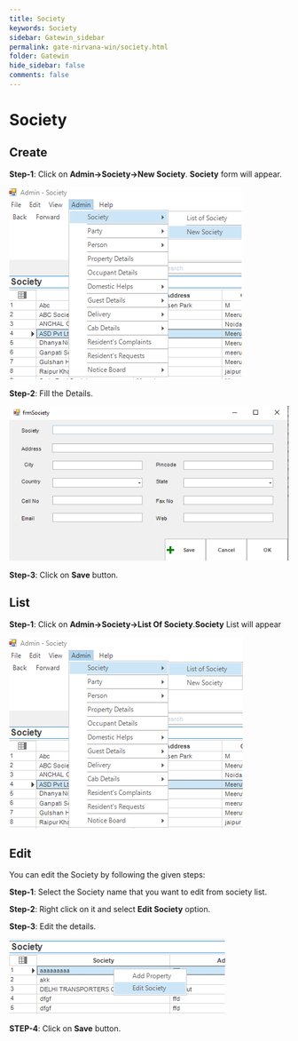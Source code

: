 ```yaml
---
title: Society
keywords: Society
sidebar: Gatewin_sidebar
permalink: gate-nirvana-win/society.html
folder: Gatewin
hide_sidebar: false
comments: false
---
```


# Society

## Create

**Step-1**: Click on **Admin->Society->New Society**. **Society** form will appear.

![](/images/ASocietyCreateSelectMenuwin.png)

**Step-2**: Fill the Details.

![](/images/ASocietyCreateSelectFormwin.png)

**Step-3**: Click on **Save** button.


## List


**Step-1**: Click on **Admin->Society->List Of Society**.**Society** List will appear

![](/images/ASocietyListwin.png)


## Edit


You can edit the Society by following the given steps:

**Step-1**: Select the Society name that you want to edit from society list.

**Step-2**: Right click on it and select **Edit Society** option.                        
                                   
**Step-3**: Edit the details.

![](/images/ASocietyEditwin.png)


**STEP-4**: Click on **Save** button.
